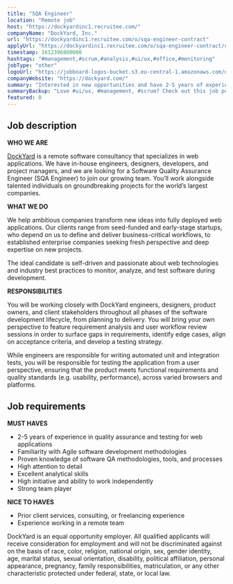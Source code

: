```yaml
---
title: "SQA Engineer"
location: "Remote job"
host: "https://dockyardinc1.recruitee.com/"
companyName: "DockYard, Inc."
url: "https://dockyardinc1.recruitee.com/o/sqa-engineer-contract"
applyUrl: "https://dockyardinc1.recruitee.com/o/sqa-engineer-contract/c/new"
timestamp: 1612396800000
hashtags: "#management,#scrum,#analysis,#ui/ux,#office,#monitoring"
jobType: "other"
logoUrl: "https://jobboard-logos-bucket.s3.eu-central-1.amazonaws.com/dockyard-inc-"
companyWebsite: "https://dockyard.com/"
summary: "Interested in new opportunities and have 2-5 years of experience in quality assurance and testing for web applications? DockYard has a job opening for a SQA Engineer."
summaryBackup: "Love #ui/ux, #management, #scrum? Check out this job post!"
featured: 8
---
```


## Job description

**WHO WE ARE**

[DockYard](https://dockyard.com/) is a remote software consultancy that specializes in web applications. We have in-house engineers, designers, developers, and project managers, and we are looking for a Software Quality Assurance Engineer (SQA Engineer) to join our growing team. You’ll work alongside talented individuals on groundbreaking projects for the world’s largest companies.

**WHAT WE DO**

We help ambitious companies transform new ideas into fully deployed web applications. Our clients range from seed-funded and early-stage startups, who depend on us to define and deliver business-critical workflows, to established enterprise companies seeking fresh perspective and deep expertise on new projects.

The ideal candidate is self-driven and passionate about web technologies and industry best practices to monitor, analyze, and test software during development.

**RESPONSIBILITIES**

You will be working closely with DockYard engineers, designers, product owners, and client stakeholders throughout all phases of the software development lifecycle, from planning to delivery. You will bring your own perspective to feature requirement analysis and user workflow review sessions in order to surface gaps in requirements, identify edge cases, align on acceptance criteria, and develop a testing strategy.

While engineers are responsible for writing automated unit and integration tests, you will be responsible for testing the application from a user perspective, ensuring that the product meets functional requirements and quality standards (e.g. usability, performance), across varied browsers and platforms.

## Job requirements

**MUST HAVES**

*   2-5 years of experience in quality assurance and testing for web applications
*   Familiarity with Agile software development methodologies
*   Proven knowledge of software QA methodologies, tools, and processes
*   High attention to detail
*   Excellent analytical skills
*   High initiative and ability to work independently
*   Strong team player

**NICE TO HAVES**

*   Prior client services, consulting, or freelancing experience
*   Experience working in a remote team

DockYard is an equal opportunity employer. All qualified applicants will receive consideration for employment and will not be discriminated against on the basis of race, color, religion, national origin, sex, gender identity, age, marital status, sexual orientation, disability, political affiliation, personal appearance, pregnancy, family responsibilities, matriculation, or any other characteristic protected under federal, state, or local law.

